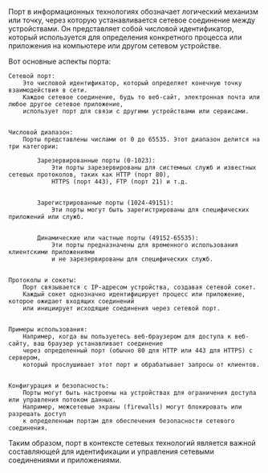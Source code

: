 Порт в информационных технологиях обозначает логический механизм или точку,
через которую устанавливается сетевое соединение между устройствами. Он представляет собой числовой идентификатор,
который используется для определения конкретного процесса или приложения на компьютере или другом сетевом устройстве.

Вот основные аспекты порта:

    Сетевой порт: 
        Это числовой идентификатор, который определяет конечную точку взаимодействия в сети. 
        Каждое сетевое соединение, будь то веб-сайт, электронная почта или любое другое сетевое приложение, 
        использует порт для связи с другими устройствами или сервисами.


    Числовой диапазон: 
        Порты представлены числами от 0 до 65535. Этот диапазон делится на три категории:
            
            Зарезервированные порты (0-1023): 
                Эти порты зарезервированы для системных служб и известных сетевых протоколов, таких как HTTP (порт 80), 
                HTTPS (порт 443), FTP (порт 21) и т.д.
            

            Зарегистрированные порты (1024-49151): 
                Эти порты могут быть зарегистрированы для специфических приложений или служб.
            

            Динамические или частные порты (49152-65535): 
                Эти порты предназначены для временного использования клиентскими приложениями 
                и не зарезервированы для специфических служб.


    Протоколы и сокеты: 
        Порт связывается с IP-адресом устройства, создавая сетевой сокет. 
        Каждый сокет однозначно идентифицирует процесс или приложение, которое ожидает входящих соединений 
        или инициирует исходящие соединения через сетевой порт.


    Примеры использования: 
        Например, когда вы пользуетесь веб-браузером для доступа к веб-сайту, ваш браузер устанавливает соединение 
        через определенный порт (обычно 80 для HTTP или 443 для HTTPS) с сервером, 
        который прослушивает этот порт и обрабатывает запросы от клиентов.


    Конфигурация и безопасность: 
        Порты могут быть настроены на устройствах для ограничения доступа или управления потоком данных. 
        Например, межсетевые экраны (firewalls) могут блокировать или разрешать доступ 
        к определенным портам для обеспечения безопасности сетевого соединения.


Таким образом, порт в контексте сетевых технологий является важной составляющей для идентификации 
и управления сетевыми соединениями и приложениями.
